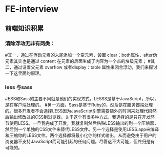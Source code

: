 # FE-interview
## 前端知识积累
### 清除浮动无非有两类：
#其一，通过在浮动元素的末尾添加一个空元素，设置 clear：both属性，after伪元素其实也是通过 content 在元素的后面生成了内容为一个点的块级元素；
#其二，通过设置父元素 overflow 或者display：table 属性来闭合浮动，我们来探讨一下这里面的原理。

### less 与sass
#ESS和Sass的主要不同就是他们的实现方式，LESSS是基于JavaScript，所以，是在客户端处理的。
#另一方面，Sass是基于Ruby的，然后是在服务器端处理的。很多开发者不会选择LESS因为JavaScript引擎需要额外的时间来处理代码然后输出修改过的CSS到浏览器。关于这个有很多种方式，我选择的是只在开发环节使用LESS。一旦我完成了开发，我就复制然后粘贴LESS输出的到一个压缩器，然后到一个单独的CSS文件来替代LESS文件。另一个选择是使用LESS.app来编译和压缩你的LESS文件。两个选择都将最小化你的样式输出，从而避免由于用户的浏览器不支持JavaScript而可能引起的任何问题。尽管这不大可能，但终归是有可能的。
